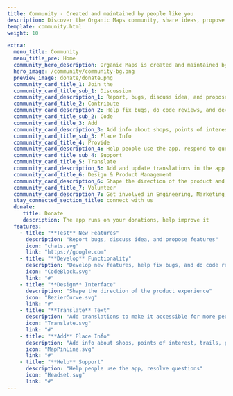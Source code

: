 ```yaml
---
title: Community - Created and maintained by people like you
description: Discover the Organic Maps community, share ideas, propose new features, contribute code, provide support, translate, do marketing, design, and shape the product.
template: community.html
weight: 10

extra:
  menu_title: Community
  menu_title_pre: Home
  community_hero_description: Organic Maps is created and maintained by people like you
  hero_image: /community/community-bg.png
  preview_image: donate/donate.png
  community_card_title_1: Join the
  community_card_title_sub_1: Discussion
  community_card_description_1: Report, bugs, discuss idea, and propose features
  community_card_title_2: Contribute 
  community_card_description_2: Help fix bugs, do code reviews, and develop new features.
  community_card_title_sub_2: Code
  community_card_title_3: Add 
  community_card_description_3: Add info about shops, points of interest, trails, public transport to OpenStreetMap
  community_card_title_sub_3: Place Info
  community_card_title_4: Provide 
  community_card_description_4: Help people use the app, respond to questions on ":" Telegram, Instagram, Facebook, X (Twitter), Reddit, LinkedIn, Mastodon, Matrix
  community_card_title_sub_4: Support
  community_card_title_5: Translate
  community_card_description_5: Add and update translations in the app's interface, app stores and this website.
  community_card_title_6: Design & Product Management
  community_card_description_6: Shape the direction of the product and the user experience
  community_card_title_7: Volunteer
  community_card_description_7: Get involved in Engineering, Marketing, Product/Design, or Support
  stay_connected_section_title: connect with us
  donate:
     title: Donate
     description: The app runs on your donations, help improve it
  features:
    - title: "**Test** New Features"
      description: "Report bugs, discuss idea, and propose features"
      icon: "chats.svg"
      link: "https://google.com"
    - title: "**Develop** Functionality"
      description: "Develop new features, help fix bugs, and do code reviews"
      icon: "CodeBlock.svg"
      link: "#"
    - title: "**Design** Interface"
      description: "Shape the direction of the product experience"
      icon: "BezierCurve.svg"
      link: "#"
    - title: "**Translate** Text"
      description: "Add translations to make it accessible for more people around the world"
      icon: "Translate.svg"
      link: "#"
    - title: "**Add** Place Info"
      description: "Add info about shops, points of interest, trails, public transport to OpenStreetMap"
      icon: "MapPinLine.svg"
      link: "#"
    - title: "**Help** Support"
      description: "Help people use the app, resolve questions"
      icon: "Headset.svg"
      link: "#"
---
```

